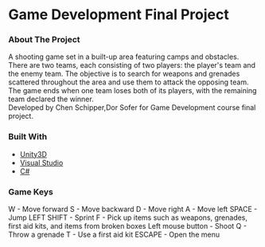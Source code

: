 # Game Development Final Project

### About The Project

A shooting game set in a built-up area featuring camps and obstacles. There are two teams, each consisting of two players: the player's team and the enemy team. The objective is to search for weapons and grenades scattered throughout the area and use them to attack the opposing team. The game ends when one team loses both of its players, with the remaining team declared the winner.
<br />
Developed by Chen Schipper,Dor Sofer for Game Development course final project.

### Built With

* [Unity3D](https://unity.com/)
* [Visual Studio](https://visualstudio.microsoft.com/)
* [C#](https://docs.microsoft.com/en-us/dotnet/csharp/)

### Game Keys

W - Move forward
S - Move backward
D - Move right
A - Move left
SPACE - Jump
LEFT SHIFT - Sprint
F - Pick up items such as weapons, grenades, first aid kits, and items from broken boxes
Left mouse button - Shoot
Q - Throw a grenade
T - Use a first aid kit
ESCAPE - Open the menu

